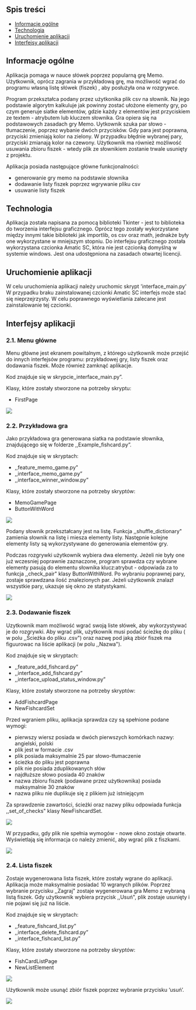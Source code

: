 ## Spis treści
* [Informacje ogólne](#info-ogólne)
* [Technologia](#tech)
* [Uruchomienie aplikacji](#Uruchomienie-aplikacji)
* [Interfejsy aplikacji](#Interfejsy-aplikacji)

## Informacje ogólne

Aplikacja pomaga w nauce słówek poprzez popularną grę Memo. Użytkownik, oprócz zagrania w przykładową grę, ma możliwość wgrać do programu własną listę słówek (fiszek) , aby posłużyła ona w rozgrywce.

Program przekształca podany przez użytkonika plik csv na słownik. Na jego podstawie algorytm kalkuluje jak powinny zostać ułożone elementy gry, po czym generuje siatke elementów, gdzie każdy z elementów jest przyciskiem ze textem - atrybutem lub kluczem słownika.
Gra opiera się na podstawowych zasadach gry Memo. Uytkownik szuka par słowo - tłumaczenie, poprzez wybanie dwóch przycisków. Gdy para jest poprawna, przyciski zmieniają kolor na zielony. W przypadku błędnie wybranej pary, przyciski zmianają kolor na czewony.
Użytkownik ma również możliwość usuwania zbioru fiszek - wtedy plik ze słownikiem zostanie trwale usunięty z projektu.

Aplikacja posiada następujące główne funkcjonalności: 
* generowanie gry memo na podstawie słownika
* dodawanie listy fiszek poprzez wgrywanie pliku csv
* usuwanie listy fiszek 

## Technologia
Aplikacja została napisana za pomocą biblioteki Tkinter - jest to biblioteka do tworzenia interfejsu graficznego. Oprócz tego zostały wykorzystane między innymi takie biblioteki jak importlib, os csv oraz math, jednakże były one wykorzystane w mniejszym stopniu.
Do interfejsu graficznego została wykorzystana czcionka Amatic SC, która nie jest czcionką domyślną w systemie windows. Jest ona udostępniona na zasadach otwartej licencji.

## Uruchomienie aplikacji
W celu uruchomienia aplikacji należy uruchomic skrypt 'interface_main.py'
W przypadku braku zainstalowanej czcionki Amatic SC interfejs może stać się nieprzejrzysty. W celu poprawnego wyświetlania zalecane jest zainstalowanie tej czcionki.

## Interfejsy aplikacji
### 2.1. Menu główne

Menu główne jest ekranem powitalnym, z którego użytkownik może przejść do innych interfejsów programu: przykładowej gry, listy fiszek oraz dodawania fiszek. Może również zamknąć aplikacje.

Kod znajduje się w skrypcie,,interface_main.py”.

Klasy, które zostały stworzone na potrzeby skryptu:
* FirstPage
  
<img src="https://github.com/KamciaRamcia/projekt_koncowy/assets/61707204/5a89e7fb-0ea2-48f2-af63-7382e031b2d2">

### 2.2. Przykładowa gra
Jako przykładowa gra generowana siatka na podstawie słownika, znajdującego się w folderze ,,Example_fishcard.py”. 

Kod znajduje się w skryptach:
* ,,feature_memo_game.py”
* ,,interface_memo_game.py”
* ,,interface_winner_window.py”
  
Klasy, które zostały stworzone na potrzeby skryptów:
* MemoGamePage 
* ButtonWithWord

<img src="https://github.com/KamciaRamcia/projekt_koncowy/assets/61707204/24c9c249-d21b-45d0-a907-b7eaf95e08bc">

Podany słownik przekształcany jest na listę. Funkcja ,,shuffle_dictionary" zamienia słownik na listę i miesza elementy listy. Następnie kolejne elementy listy są wykorzystywane do generowania elementów gry.

Podczas rozgrywki użytkownik wybiera dwa elementy. Jeżeli nie były one już wczesniej poprawnie zaznaczone, program sprawdza czy wybrane elementy pasują do elementu słownika klucz:atrybut - odpowiada za to funkcja ,,check_pair" klasy ButtonWithWord. Po wybraniu poprawnej pary, zostaje sprawdzana ilość znalezionych par. Jeżeli użytkownik znalazł wszystkie pary, ukazuje się okno ze statystykami.


<img src="https://github.com/KamciaRamcia/projekt_koncowy/assets/61707204/8aeaae06-dbeb-4630-b43a-b9a7f9a44ed7">

### 2.3. Dodawanie fiszek

Uzytkownik mam możliwość wgrać swoją liste słówek, aby wykorzystywać je do rozgrywki. Aby wgrać plik, użytkownik musi podać ścieżkę do pliku ( w polu ,,Ścieżka do pliku .csv") oraz nazwę pod jaką zbiór fiszek ma figuurowac na liście aplikacji (w polu ,,Nazwa").

Kod znajduje się w skryptach:
* ,,feature_add_fishcard.py”
* ,,interface_add_fishcard.py”
* ,,interface_upload_status_window.py”
  
Klasy, które zostały stworzone na potrzeby skryptów:
* AddFishcardPage
* NewFishcardSet

Przed wgraniem pliku, aplikacja sprawdza czy są spełnione podane wymogi:
* pierwszy wiersz posiada w dwóch pierwszych komórkach nazwy: angielski, polski
* plik jest w formacie .csv
* plik posiada maksymalnie 25 par słowo-tłumaczenie
* ścieżka do pliku jest poprawna
* plik nie posiada zduplikowanych słów
* najdłuższe słowo posiada 40 znaków
* nazwa zbioru fiszek (podawane przez użytkownika) posiada maksymalnie 30 znaków
* nazwa pliku nie duplikuje się z plikiem już istniejącym
  
Za sprawdzenie zawartości, ścieżki oraz nazwy pliku odpowiada funkcja ,,set_of_checks" klasy NewFishcardSet. 

<img src="https://github.com/KamciaRamcia/projekt_koncowy/assets/61707204/7c6814c8-547b-4b37-a435-a015ee040abc">

W przypadku, gdy plik nie spełnia wymogów - nowe okno zostaje otwarte. Wyświetlają się informacja co należy zmienić, aby wgrać plik z fiszkami.

<img src="https://github.com/KamciaRamcia/projekt_koncowy/assets/61707204/04b2e6b7-c7b4-498d-b725-2c97fd6df6c2">

### 2.4. Lista fiszek

Zostaje wygenerowana lista fiszek, które zostały wgrane do aplikacji. Aplikacja może maksymalnie posiadać 10 wgranych plików. Poprzez wybranie przycisku ,,Zagraj" zostaje wygenerowana gra Memo z wybraną listą fiszek. Gdy użytkownik wybiera przycisk ,,Usuń", plik zostaje usunięty i nie pojawi się już na liście.

Kod znajduje się w skryptach:
* ,,feature_fishcard_list.py”
* ,,interface_delete_fishcard.py”
* ,,interface_fishcard_list.py”
  
Klasy, które zostały stworzone na potrzeby skryptów:
* FishCardListPage
* NewListElement

<img src="https://github.com/KamciaRamcia/projekt_koncowy/assets/61707204/7b83d59b-8cbf-4b68-9898-a963705bc95c">

Użytkownik może usunąć zbiór fiszek poprzez wybranie przycisku ‘usuń’.

<img src="https://github.com/KamciaRamcia/projekt_koncowy/assets/61707204/894c38b9-70de-4642-a19d-73799c95b4b0">



